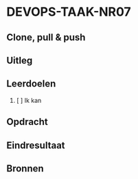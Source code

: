 # DEVOPS-TAAK-NR07

## Clone, pull & push

## Uitleg

## Leerdoelen

1. [ ] Ik kan 

## Opdracht


## Eindresultaat

## Bronnen